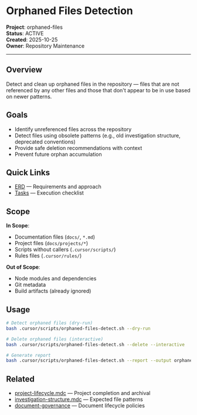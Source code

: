 # Orphaned Files Detection

**Project**: orphaned-files  
**Status**: ACTIVE  
**Created**: 2025-10-25  
**Owner**: Repository Maintenance

---

## Overview

Detect and clean up orphaned files in the repository — files that are not referenced by any other files and those that don't appear to be in use based on newer patterns.

## Goals

- Identify unreferenced files across the repository
- Detect files using obsolete patterns (e.g., old investigation structure, deprecated conventions)
- Provide safe deletion recommendations with context
- Prevent future orphan accumulation

## Quick Links

- [ERD](./erd.md) — Requirements and approach
- [Tasks](./tasks.md) — Execution checklist

## Scope

**In Scope**:

- Documentation files (`docs/`, `*.md`)
- Project files (`docs/projects/*`)
- Scripts without callers (`.cursor/scripts/`)
- Rules files (`.cursor/rules/`)

**Out of Scope**:

- Node modules and dependencies
- Git metadata
- Build artifacts (already ignored)

## Usage

```bash
# Detect orphaned files (dry-run)
bash .cursor/scripts/orphaned-files-detect.sh --dry-run

# Delete orphaned files (interactive)
bash .cursor/scripts/orphaned-files-detect.sh --delete --interactive

# Generate report
bash .cursor/scripts/orphaned-files-detect.sh --report --output orphaned-files-report.json
```

## Related

- [project-lifecycle.mdc](../../.cursor/rules/project-lifecycle.mdc) — Project completion and archival
- [investigation-structure.mdc](../../.cursor/rules/investigation-structure.mdc) — Expected file patterns
- [document-governance](../document-governance/) — Document lifecycle policies
